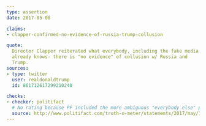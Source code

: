 ```yaml
---
type: assertion
date: 2017-05-08

claims:
- clapper-confirmed-no-evidence-of-russia-trump-collusion

quote:
  Director Clapper reiterated what everybody, including the fake media
  already knows- there is "no evidence" of collusion w/ Russia and
  Trump.
sources:
- type: twitter
  user: realdonaldtrump
  id: 861712617299210240

checks:
- checker: politifact
  # No rating because PF included the more ambiguous "everybody else" part.
  source: http://www.politifact.com/truth-o-meter/statements/2017/may/12/donald-trump/trumps-mostly-false-claim-clapper-said-no-collusio/
---
```

